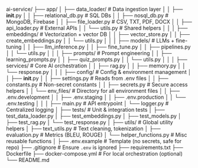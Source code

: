 ai-service/
├── app/
│   ├── data_loader/              # Data ingestion layer
│   │   ├── __init__.py
│   │   ├── relational_db.py      # SQL DBs
│   │   ├── nosql_db.py           # MongoDB, Firebase
│   │   ├── file_loader.py        # CSV, TXT, PDF, DOCX
│   │   ├── api_loader.py         # External APIs
│   │   └── utils.py              # Shared helpers
│   │
│   ├── embeddings/               # Vectorization + vector DB
│   │   ├── vector_store.py
│   │   ├── create_embeddings.py
│   │   └── utils.py
│   │
│   ├── models/                   # LLMs + fine-tuning
│   │   ├── llm_inference.py
│   │   ├── fine_tune.py
│   │   ├── pipelines.py
│   │   └── utils.py
│   │
│   ├── prompts/                  # Prompt engineering
│   │   ├── learning_prompts.py
│   │   ├── quiz_prompts.py
│   │   └── utils.py
│   │
│   ├── services/                 # Core AI orchestration
│   │   ├── rag.py
│   │   ├── memory.py
│   │   └── response.py
│   │
│   ├── config/                   # Config & environment management
│   │   ├── __init__.py
│   │   ├── settings.py           # Reads from .env files
│   │   ├── constants.py          # Non-secret constants
│   │   ├── secrets.py            # Secure access helpers
│   │   └── env_files/           # Directory for all environment files
│   │       ├── .env.development
│   │       ├── .env.staging
│   │       ├── .env.production
│   │       └── .env.testing
│   │
│   ├── main.py                   # API entrypoint
│   └── logger.py                 # Centralized logging
│
├── tests/                        # Unit & integration tests
│   ├── test_data_loader.py
│   ├── test_embeddings.py
│   ├── test_models.py
│   ├── test_rag.py
│   └── test_response.py
│
├── utils/                        # Global utility helpers
│   ├── text_utils.py             # Text cleaning, tokenization
│   ├── evaluation.py             # Metrics (BLEU, ROUGE)
│   └── helper_functions.py       # Misc reusable functions
│
├── .env.example                  # Template (no secrets, safe for repo)
├── .gitignore                    # Ensure `.env` is ignored
├── requirements.txt
├── Dockerfile
├── docker-compose.yml            # For local orchestration (optional)
└── README.md